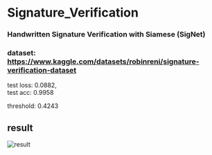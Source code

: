 # Signature_Verification
### Handwritten Signature Verification with Siamese (SigNet)
### dataset: https://www.kaggle.com/datasets/robinreni/signature-verification-dataset

test loss: 0.0882,  
test acc: 0.9958


threshold: 0.4243
## result
![result](https://user-images.githubusercontent.com/51045212/210162784-2ec150d2-6565-43ec-8b09-d300c804a870.png)

